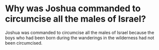 # Why was Joshua commanded to circumcise all the males of Israel?

Joshua was commanded to circumcise all the males of Israel because the boys who had been born during the wanderings in the wilderness had not been circumcised.

